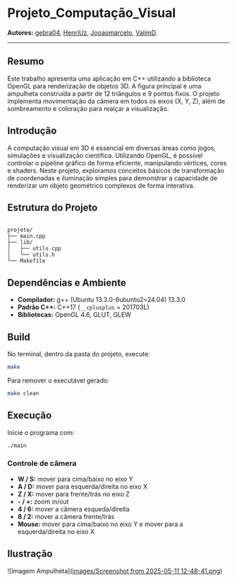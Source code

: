 # Projeto_Computação_Visual

**Autores:** [gebra04](http://github.com/gebra04), [HenriUz](http://github.com/HenriUz), [Jooaomarcelo](http://github.com/Jooaomarcelo), [ValimD](http://github.com/ValimD).

---

## Resumo
Este trabalho apresenta uma aplicação em C++ utilizando a biblioteca OpenGL para renderização de objetos 3D. A figura principal é uma ampulheta construída a partir de 12 triângulos e 9 pontos fixos. O projeto implementa movimentação da câmera em todos os eixos (X, Y, Z), além de sombreamento e coloração para realçar a visualização.

## Introdução
A computação visual em 3D é essencial em diversas áreas como jogos, simulações e visualização científica. Utilizando OpenGL, é possível controlar o pipeline gráfico de forma eficiente, manipulando vértices, cores e shaders. Neste projeto, exploramos conceitos básicos de transformação de coordenadas e iluminação simples para demonstrar a capacidade de renderizar um objeto geométrico complexos de forma interativa.

## Estrutura do Projeto
```

projeto/
├── main.cpp
├── lib/
│   ├── utils.cpp
│   └── utils.h
└── Makefile

````

## Dependências e Ambiente
- **Compilador:** g++ (Ubuntu 13.3.0-6ubuntu2~24.04) 13.3.0  
- **Padrão C++:** C++17 (`__cplusplus` = 201703L)  
- **Bibliotecas:** OpenGL 4.6, GLUT, GLEW  

## Build
No terminal, dentro da pasta do projeto, execute:

```bash
make
````

Para remover o executável gerado:

```bash
make clean
```

## Execução

Inicie o programa com:

```bash
./main
```

### Controle de câmera

* **W / S:** mover para cima/baixo no eixo Y
* **A / D:** mover para esquerda/direita no eixo X
* **Z / X:** mover para frente/trás no eixo Z
* **- / +:** zoom in/out
* **4 / 6:** mover a câmera esqueda/direita
* **8 / 2:** mover a câmera frente/trás
* **Mouse:** mover para cima/baixo no eixo Y e mover para a esquerda/direita no eixo X

## Ilustração


![Imagem Ampulheta]([images/Screenshot from 2025-05-11 12-48-41.png](https://github.com/gebra04/Projeto_Computacao_Visual/blob/main/images/Screenshot%20from%202025-05-11%2012-48-41.png))
